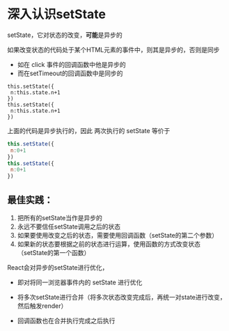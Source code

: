 # 深入认识setState

setState，它对状态的改变，**可能**是异步的

如果改变状态的代码处于某个HTML元素的事件中，则其是异步的，否则是同步

- 如在 click 事件的回调函数中他是异步的
- 而在setTimeout的回调函数中是同步的

```
this.setState({
 n:this.state.n+1
})
this.setState({
 n:this.state.n+1
})
```

上面的代码是异步执行的，因此 两次执行的 setState 等价于

```js
this.setState({
 n:0+1
})
this.setState({
 n:0+1
})
```



## 最佳实践：

1. 把所有的setState当作是异步的
2. 永远不要信任setState调用之后的状态
3. 如果要使用改变之后的状态，需要使用回调函数（setState的第二个参数）
4. 如果新的状态要根据之前的状态进行运算，使用函数的方式改变状态（setState的第一个函数）

React会对异步的setState进行优化，

- 即对将同一浏览器事件内的 setState 进行优化

- 将多次setState进行合并（将多次状态改变完成后，再统一对state进行改变，然后触发render）
- 回调函数也在合并执行完成之后执行


